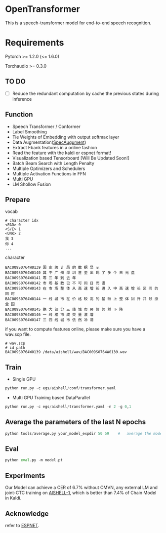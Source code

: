 # OpenTransformer

This is a speech-transformer model for end-to-end speech recognition.

# Requirements

Pytorch >= 1.2.0 (<= 1.6.0)

Torchaudio >= 0.3.0

## TO DO

- [ ]  Reduce the redundant computation by cache the previous states during inference

## Function

- Speech Transformer / Conformer
- Label Smoothing
- Tie Weights of Embedding with output softmax layer
- Data Augmentation([SpecAugument](https://arxiv.org/abs/1904.08779))
- Extract Fbank features in a online fashion
- Read the feature with the kaldi or espnet format!
- Visualization based Tensorboard [Will Be Updated Soon!]
- Batch Beam Search with Length Penalty
- Multiple Optimizers and Schedulers
- Multiple Activation Functions in FFN
- Multi GPU
- LM Shollow Fusion

## Prepare

vocab

```
# character idx
<PAD> 0
<S/E> 1
<UNK> 2
我 3
你 4
...
```

character

```
BAC009S0764W0139 国 家 统 计 局 的 数 据 显 示
BAC009S0764W0140 其 中 广 州 深 圳 甚 至 出 现 了 多 个 日 光 盘
BAC009S0764W0141 零 三 年 到 去 年
BAC009S0764W0142 市 场 基 数 已 不 可 同 日 而 语
BAC009S0764W0143 在 市 场 整 体 从 高 速 增 长 进 入 中 高 速 增 长 区 间 的 同 时
BAC009S0764W0144 一 线 城 市 在 价 格 较 高 的 基 础 上 整 体 回 升 并 领 涨 全 国
BAC009S0764W0145 绝 大 部 分 三 线 城 市 房 价 仍 然 下 降
BAC009S0764W0146 一 线 楼 市 成 交 量 激 增
BAC009S0764W0147 三 四 线 城 市 依 然 冷 清
```

if you want to compute features online, please make sure you have a wav.scp file.

```
# wav.scp
# id path
BAC009S0764W0139 /data/aishell/wav/BAC009S0764W0139.wav
```

## Train

- Single GPU

```python
python run.py -c egs/aishell/conf/transformer.yaml
```

- Multi GPU Training based DataParallel

```python
python run.py -c egs/aishell/transformer.yaml -n 2 -g 0,1
```

## Average the parameters of the last N epochs

```python
python tools/average.py your_model_expdir 50 59    #   average the models from 50-th epoch to 59-th epoch
```

## Eval

```python
python eval.py -m model.pt
```

## Experiments

Our Model can achieve a CER of 6.7% without CMVN, any external LM and joint-CTC training on [AISHELL-1](http://www.openslr.org/33/), which is better than 7.4% of Chain Model in Kaldi.

## Acknowledge

refer to [ESPNET](https://github.com/espnet/espnet).
